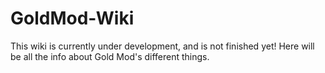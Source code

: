 # GoldMod-Wiki
This wiki is currently under development, and is not finished yet! Here will be all the info about Gold Mod's different things.
